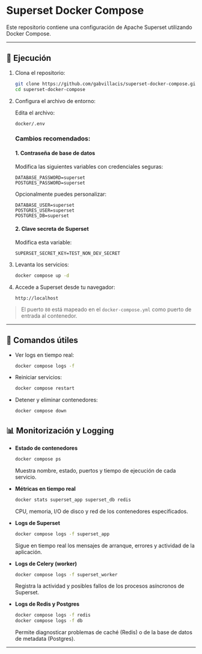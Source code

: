 # Superset Docker Compose

Este repositorio contiene una configuración de Apache Superset utilizando Docker Compose.

---

## 🚀 Ejecución

1. Clona el repositorio:

   ```bash
   git clone https://github.com/gabvillacis/superset-docker-compose.git
   cd superset-docker-compose
   ```

2. Configura el archivo de entorno:

   Edita el archivo:

   ```
   docker/.env
   ```

   ### Cambios recomendados:

   #### 1. Contraseña de base de datos

   Modifica las siguientes variables con credenciales seguras:

   ```env
   DATABASE_PASSWORD=superset
   POSTGRES_PASSWORD=superset
   ```

   Opcionalmente puedes personalizar:

   ```env
   DATABASE_USER=superset
   POSTGRES_USER=superset
   POSTGRES_DB=superset
   ```

   #### 2. Clave secreta de Superset

   Modifica esta variable:

   ```env
   SUPERSET_SECRET_KEY=TEST_NON_DEV_SECRET
   ```

3. Levanta los servicios:

   ```bash
   docker compose up -d
   ```

4. Accede a Superset desde tu navegador:

   ```
   http://localhost
   ```

> El puerto `80` está mapeado en el `docker-compose.yml` como puerto de entrada al contenedor.

---

## 🧪 Comandos útiles

- Ver logs en tiempo real:

  ```bash
  docker compose logs -f
  ```

- Reiniciar servicios:

  ```bash
  docker compose restart
  ```

- Detener y eliminar contenedores:

  ```bash
  docker compose down
  ```

## 📊 Monitorización y Logging

- **Estado de contenedores**  
  ```bash
  docker compose ps
  ```  
  Muestra nombre, estado, puertos y tiempo de ejecución de cada servicio.

- **Métricas en tiempo real**  
  ```bash
  docker stats superset_app superset_db redis
  ```  
  CPU, memoria, I/O de disco y red de los contenedores especificados.

- **Logs de Superset**  
  ```bash
  docker compose logs -f superset_app
  ```  
  Sigue en tiempo real los mensajes de arranque, errores y actividad de la aplicación.

- **Logs de Celery (worker)**  
  ```bash
  docker compose logs -f superset_worker
  ```  
  Registra la actividad y posibles fallos de los procesos asíncronos de Superset.

- **Logs de Redis y Postgres**  
  ```bash
  docker compose logs -f redis
  docker compose logs -f db
  ```  
  Permite diagnosticar problemas de caché (Redis) o de la base de datos de metadata (Postgres).
---
